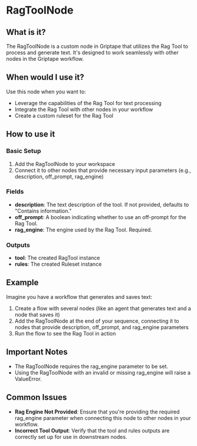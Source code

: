 # RagToolNode

## What is it?

The RagToolNode is a custom node in Griptape that utilizes the Rag Tool to process and generate text. It's designed to work seamlessly with other nodes in the Griptape workflow.

## When would I use it?

Use this node when you want to:

- Leverage the capabilities of the Rag Tool for text processing
- Integrate the Rag Tool with other nodes in your workflow
- Create a custom ruleset for the Rag Tool

## How to use it

### Basic Setup

1. Add the RagToolNode to your workspace
1. Connect it to other nodes that provide necessary input parameters (e.g., description, off_prompt, rag_engine)

### Fields

- **description**: The text description of the tool. If not provided, defaults to "Contains information."
- **off_prompt**: A boolean indicating whether to use an off-prompt for the Rag Tool.
- **rag_engine**: The engine used by the Rag Tool. Required.

### Outputs

- **tool**: The created RagTool instance
- **rules**: The created Ruleset instance

## Example

Imagine you have a workflow that generates and saves text:

1. Create a flow with several nodes (like an agent that generates text and a node that saves it)
1. Add the RagToolNode at the end of your sequence, connecting it to nodes that provide description, off_prompt, and rag_engine parameters
1. Run the flow to see the Rag Tool in action

## Important Notes

- The RagToolNode requires the rag_engine parameter to be set.
- Using the RagToolNode with an invalid or missing rag_engine will raise a ValueError.

## Common Issues

- **Rag Engine Not Provided**: Ensure that you're providing the required rag_engine parameter when connecting this node to other nodes in your workflow.
- **Incorrect Tool Output**: Verify that the tool and rules outputs are correctly set up for use in downstream nodes.
